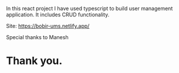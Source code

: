 
In this react project I have used typescript to build user management application. It includes CRUD functionality.

Site: https://bobir-ums.netlify.app/

Special thanks to Manesh
# Thank you.

